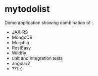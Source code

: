 # mytodolist
Demo application showing combination of :

* JAX-RS
* MongoDB
* Morphia
* RestEasy
* Wildfly
* unit and integration tests
* angular2
* ??? :)
